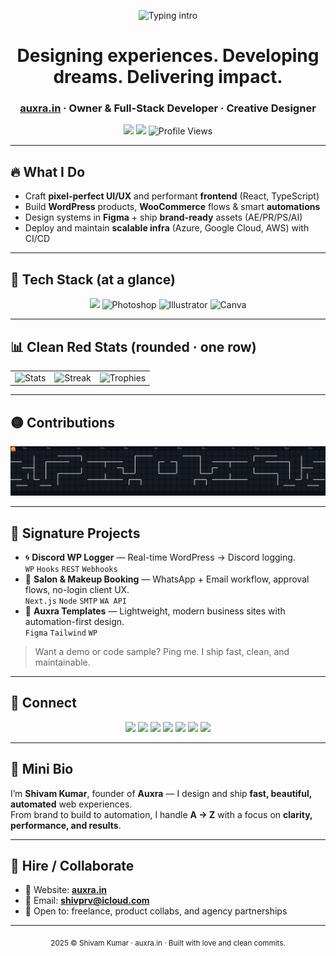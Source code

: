 <p align="center">
  <img src="https://readme-typing-svg.demolab.com?font=Inter&size=28&duration=2800&pause=700&color=FF4D4D&center=true&vCenter=true&width=900&lines=Hey%2C+I'm+Shivam+Kumar+%F0%9F%91%8B;Owner+%7C+Developer+%7C+Designer+%40+Auxra.in;I+build+clean+UI%2FUX%2C+WordPress+tools%2C+and+automations" alt="Typing intro" />
</p>

<h1 align="center">Designing experiences. Developing dreams. Delivering impact.</h1>
<h3 align="center">
  <a href="https://auxra.in" target="_blank">auxra.in</a> · Owner & Full-Stack Developer · Creative Designer
</h3>

<p align="center">
  <a href="#"><img src="https://img.shields.io/badge/Available%20for%20Projects-FF4D4D?style=for-the-badge&logo=handshake&logoColor=white" /></a>
  <a href="#"><img src="https://img.shields.io/badge/Portfolio-Visit-111?style=for-the-badge&logo=vercel&logoColor=FF4D4D" /></a>
  <img src="https://img.shields.io/badge/Profile%20Views-6322-FF4D4D?style=for-the-badge" alt="Profile Views" />
</p>

---

## 🔥 What I Do
- Craft **pixel-perfect UI/UX** and performant **frontend** (React, TypeScript)
- Build **WordPress** products, **WooCommerce** flows & smart **automations**
- Design systems in **Figma** + ship **brand-ready** assets (AE/PR/PS/AI)
- Deploy and maintain **scalable infra** (Azure, Google Cloud, AWS) with CI/CD

---

## 🚀 Tech Stack (at a glance)
<p align="center">
  <img src="https://skillicons.dev/icons?i=js,ts,react,html,css,python,cpp,figma,ae,pr,wordpress,woocommerce,azure,behance" />
  <img src="https://cdn.jsdelivr.net/gh/devicons/devicon/icons/photoshop/photoshop-plain.svg" width="48" height="48" alt="Photoshop" />
  <img src="https://cdn.jsdelivr.net/gh/devicons/devicon/icons/illustrator/illustrator-plain.svg" width="48" height="48" alt="Illustrator" />
  <img src="https://cdn.jsdelivr.net/gh/devicons/devicon/icons/canva/canva-original.svg" width="48" height="48" alt="Canva" />
</p>

---

## 📊 Clean Red Stats (rounded · one row)

<table>
  <tr>
    <td>
      <img height="165" alt="Stats"
        src="https://github-readme-stats.vercel.app/api?username=shivvx&show_icons=true&hide_border=true&border_radius=18&bg_color=0d1117&title_color=ff4d4d&text_color=ffffff&icon_color=ff4d4d" />
    </td>
    <td>
      <img height="165" alt="Streak"
        src="https://streak-stats.demolab.com?user=shivvx&hide_border=true&border_radius=18&background=0D1117&ring=FF4D4D&fire=FF4D4D&currStreakLabel=FF4D4D&sideNums=FFFFFF&currStreakNum=FFFFFF&dates=7F848E&sideLabels=7F848E" />
    </td>
    <td>
      <img height="165" alt="Trophies"
        src="https://github-profile-trophy.vercel.app/?username=shivvx&theme=radical&no-frame=true&no-bg=true&margin-w=8&row=1&column=6" />
    </td>
  </tr>
</table>

---

## 🟡 Contributions
<p align="center">
  <img src="https://raw.githubusercontent.com/shivvx/shivvx/output/pacman.svg?raw=true" alt="Pacman animation" />
</p>

---

## 🧩 Signature Projects
- 🌀 **Discord WP Logger** — Real-time WordPress → Discord logging.  
  `WP` `Hooks` `REST` `Webhooks`
- 💄 **Salon & Makeup Booking** — WhatsApp + Email workflow, approval flows, no-login client UX.  
  `Next.js` `Node` `SMTP` `WA API`
- 🧱 **Auxra Templates** — Lightweight, modern business sites with automation-first design.  
  `Figma` `Tailwind` `WP`

> Want a demo or code sample? Ping me. I ship fast, clean, and maintainable.

---

## 🤝 Connect
<p align="center">
  <a href="#"><img src="https://img.shields.io/badge/Instagram-FF4D4D?style=for-the-badge&logo=instagram&logoColor=white" /></a>
  <a href="#"><img src="https://img.shields.io/badge/Discord-FF4D4D?style=for-the-badge&logo=discord&logoColor=white" /></a>
  <a href="mailto:youremail@gmail.com"><img src="https://img.shields.io/badge/Gmail-FF4D4D?style=for-the-badge&logo=gmail&logoColor=white" /></a>
  <a href="#"><img src="https://img.shields.io/badge/LinkedIn-FF4D4D?style=for-the-badge&logo=linkedin&logoColor=white" /></a>
  <a href="#"><img src="https://img.shields.io/badge/Telegram-FF4D4D?style=for-the-badge&logo=telegram&logoColor=white" /></a>
  <a href="#"><img src="https://img.shields.io/badge/Facebook-FF4D4D?style=for-the-badge&logo=facebook&logoColor=white" /></a>
  <a href="#"><img src="https://img.shields.io/badge/PayPal-FF4D4D?style=for-the-badge&logo=paypal&logoColor=white" /></a>
</p>

---

## 🧠 Mini Bio
I’m **Shivam Kumar**, founder of **Auxra** — I design and ship **fast, beautiful, automated** web experiences.  
From brand to build to automation, I handle **A → Z** with a focus on **clarity, performance, and results**.

---

## 📩 Hire / Collaborate
- 🔗 Website: **[auxra.in](https://auxra.in)**
- 💌 Email: **shivprv@icloud.com**
- 💼 Open to: freelance, product collabs, and agency partnerships

---

<!-- Footer -->
<p align="center">
  <sub> 2025 © Shivam Kumar · auxra.in · Built with love and clean commits.</sub>
</p>
